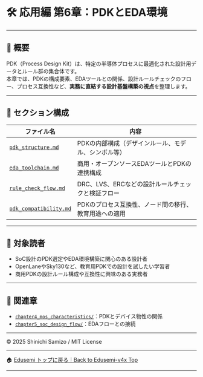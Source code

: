 # 🛠️ 応用編 第6章：PDKとEDA環境

---

## 📘 概要

PDK（Process Design Kit）は、特定の半導体プロセスに最適化された設計用データとルール群の集合体です。  
本章では、PDKの構成要素、EDAツールとの関係、設計ルールチェックのフロー、プロセス互換性など、**実務に直結する設計基盤構築の視点**を整理します。

---

## 📂 セクション構成

| ファイル名 | 内容 |
|------------|------|
| [`pdk_structure.md`](./pdk_structure.md) | PDKの内部構成（デザインルール、モデル、シンボル等） |
| [`eda_toolchain.md`](./eda_toolchain.md) | 商用・オープンソースEDAツールとPDKの連携構成 |
| [`rule_check_flow.md`](./rule_check_flow.md) | DRC、LVS、ERCなどの設計ルールチェックと検証フロー |
| [`pdk_compatibility.md`](./pdk_compatibility.md) | PDKのプロセス互換性、ノード間の移行、教育用途への適用 |

---

## 🎯 対象読者

- SoC設計のPDK選定やEDA環境構築に関心のある設計者
- OpenLaneやSky130など、教育用PDKでの設計を試したい学習者
- 商用PDKの設計ルール構成や互換性に興味のある実務者

---

## 🔗 関連章

- [`chapter4_mos_characteristics/`](../chapter4_mos_characteristics/)：PDKとデバイス物性の関係
- [`chapter5_soc_design_flow/`](../chapter5_soc_design_flow/)：EDAフローとの接続

---

© 2025 Shinichi Samizo / MIT License

---

🏠 [Edusemi トップに戻る｜Back to Edusemi-v4x Top](../README.md)

---
